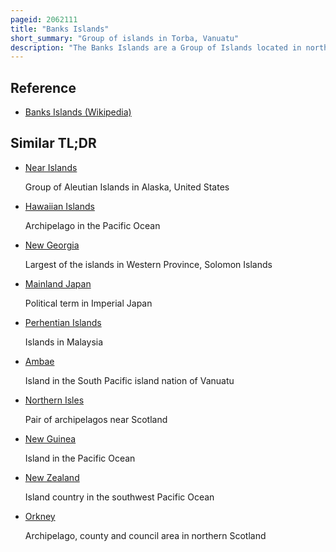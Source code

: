 ```yaml
---
pageid: 2062111
title: "Banks Islands"
short_summary: "Group of islands in Torba, Vanuatu"
description: "The Banks Islands are a Group of Islands located in northern Vanuatu. Together with the Torres islands to the northwest they make the northernmost Province of Torba. The Island Group lies about 40 Km north of Maewo, and includes Gaua and Vanua Lava, two of the 13 largest Islands in Vanuatu. In 2009 the Island had a Population of 8533. The combined Land Area of the Island Group is 780 Km2."
---
```


## Reference

- [Banks Islands (Wikipedia)](https://en.wikipedia.org/?curid=2062111)

## Similar TL;DR

- [Near Islands](/tldr/en/near-islands)

  Group of Aleutian Islands in Alaska, United States

- [Hawaiian Islands](/tldr/en/hawaiian-islands)

  Archipelago in the Pacific Ocean

- [New Georgia](/tldr/en/new-georgia)

  Largest of the islands in Western Province, Solomon Islands

- [Mainland Japan](/tldr/en/mainland-japan)

  Political term in Imperial Japan

- [Perhentian Islands](/tldr/en/perhentian-islands)

  Islands in Malaysia

- [Ambae](/tldr/en/ambae)

  Island in the South Pacific island nation of Vanuatu

- [Northern Isles](/tldr/en/northern-isles)

  Pair of archipelagos near Scotland

- [New Guinea](/tldr/en/new-guinea)

  Island in the Pacific Ocean

- [New Zealand](/tldr/en/new-zealand)

  Island country in the southwest Pacific Ocean

- [Orkney](/tldr/en/orkney)

  Archipelago, county and council area in northern Scotland
